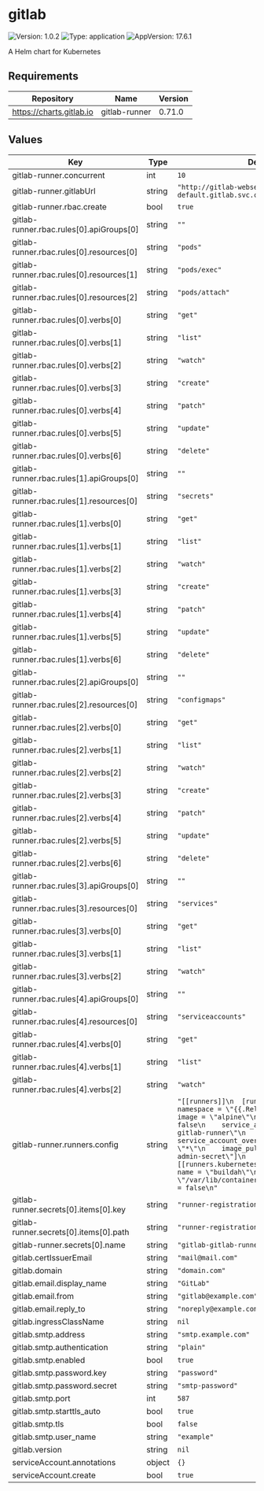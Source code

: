 # gitlab

![Version: 1.0.2](https://img.shields.io/badge/Version-1.0.2-informational?style=flat-square) ![Type: application](https://img.shields.io/badge/Type-application-informational?style=flat-square) ![AppVersion: 17.6.1](https://img.shields.io/badge/AppVersion-17.6.1-informational?style=flat-square)

A Helm chart for Kubernetes

## Requirements

| Repository | Name | Version |
|------------|------|---------|
| https://charts.gitlab.io | gitlab-runner | 0.71.0 |

## Values

| Key | Type | Default | Description |
|-----|------|---------|-------------|
| gitlab-runner.concurrent | int | `10` |  |
| gitlab-runner.gitlabUrl | string | `"http://gitlab-webservice-default.gitlab.svc.cluster.local:8181"` |  |
| gitlab-runner.rbac.create | bool | `true` |  |
| gitlab-runner.rbac.rules[0].apiGroups[0] | string | `""` |  |
| gitlab-runner.rbac.rules[0].resources[0] | string | `"pods"` |  |
| gitlab-runner.rbac.rules[0].resources[1] | string | `"pods/exec"` |  |
| gitlab-runner.rbac.rules[0].resources[2] | string | `"pods/attach"` |  |
| gitlab-runner.rbac.rules[0].verbs[0] | string | `"get"` |  |
| gitlab-runner.rbac.rules[0].verbs[1] | string | `"list"` |  |
| gitlab-runner.rbac.rules[0].verbs[2] | string | `"watch"` |  |
| gitlab-runner.rbac.rules[0].verbs[3] | string | `"create"` |  |
| gitlab-runner.rbac.rules[0].verbs[4] | string | `"patch"` |  |
| gitlab-runner.rbac.rules[0].verbs[5] | string | `"update"` |  |
| gitlab-runner.rbac.rules[0].verbs[6] | string | `"delete"` |  |
| gitlab-runner.rbac.rules[1].apiGroups[0] | string | `""` |  |
| gitlab-runner.rbac.rules[1].resources[0] | string | `"secrets"` |  |
| gitlab-runner.rbac.rules[1].verbs[0] | string | `"get"` |  |
| gitlab-runner.rbac.rules[1].verbs[1] | string | `"list"` |  |
| gitlab-runner.rbac.rules[1].verbs[2] | string | `"watch"` |  |
| gitlab-runner.rbac.rules[1].verbs[3] | string | `"create"` |  |
| gitlab-runner.rbac.rules[1].verbs[4] | string | `"patch"` |  |
| gitlab-runner.rbac.rules[1].verbs[5] | string | `"update"` |  |
| gitlab-runner.rbac.rules[1].verbs[6] | string | `"delete"` |  |
| gitlab-runner.rbac.rules[2].apiGroups[0] | string | `""` |  |
| gitlab-runner.rbac.rules[2].resources[0] | string | `"configmaps"` |  |
| gitlab-runner.rbac.rules[2].verbs[0] | string | `"get"` |  |
| gitlab-runner.rbac.rules[2].verbs[1] | string | `"list"` |  |
| gitlab-runner.rbac.rules[2].verbs[2] | string | `"watch"` |  |
| gitlab-runner.rbac.rules[2].verbs[3] | string | `"create"` |  |
| gitlab-runner.rbac.rules[2].verbs[4] | string | `"patch"` |  |
| gitlab-runner.rbac.rules[2].verbs[5] | string | `"update"` |  |
| gitlab-runner.rbac.rules[2].verbs[6] | string | `"delete"` |  |
| gitlab-runner.rbac.rules[3].apiGroups[0] | string | `""` |  |
| gitlab-runner.rbac.rules[3].resources[0] | string | `"services"` |  |
| gitlab-runner.rbac.rules[3].verbs[0] | string | `"get"` |  |
| gitlab-runner.rbac.rules[3].verbs[1] | string | `"list"` |  |
| gitlab-runner.rbac.rules[3].verbs[2] | string | `"watch"` |  |
| gitlab-runner.rbac.rules[4].apiGroups[0] | string | `""` |  |
| gitlab-runner.rbac.rules[4].resources[0] | string | `"serviceaccounts"` |  |
| gitlab-runner.rbac.rules[4].verbs[0] | string | `"get"` |  |
| gitlab-runner.rbac.rules[4].verbs[1] | string | `"list"` |  |
| gitlab-runner.rbac.rules[4].verbs[2] | string | `"watch"` |  |
| gitlab-runner.runners.config | string | `"[[runners]]\n  [runners.kubernetes]\n    namespace = \"{{.Release.Namespace}}\"\n    image = \"alpine\"\n    privileged = false\n    service_account = \"gitlab-gitlab-runner\"\n    service_account_overwrite_allowed = \"*\"\n    image_pull_secrets = [\"harbor-admin-secret\"]\n    [[runners.kubernetes.volumes.host_path]]\n      name = \"buildah\"\n      mount_path = \"/var/lib/containers/\"\n      read_only = false\n"` |  |
| gitlab-runner.secrets[0].items[0].key | string | `"runner-registration-token"` |  |
| gitlab-runner.secrets[0].items[0].path | string | `"runner-registration-token"` |  |
| gitlab-runner.secrets[0].name | string | `"gitlab-gitlab-runner-secret"` |  |
| gitlab.certIssuerEmail | string | `"mail@mail.com"` |  |
| gitlab.domain | string | `"domain.com"` |  |
| gitlab.email.display_name | string | `"GitLab"` |  |
| gitlab.email.from | string | `"gitlab@example.com"` |  |
| gitlab.email.reply_to | string | `"noreply@example.com"` |  |
| gitlab.ingressClassName | string | `nil` |  |
| gitlab.smtp.address | string | `"smtp.example.com"` |  |
| gitlab.smtp.authentication | string | `"plain"` |  |
| gitlab.smtp.enabled | bool | `true` |  |
| gitlab.smtp.password.key | string | `"password"` |  |
| gitlab.smtp.password.secret | string | `"smtp-password"` |  |
| gitlab.smtp.port | int | `587` |  |
| gitlab.smtp.starttls_auto | bool | `true` |  |
| gitlab.smtp.tls | bool | `false` |  |
| gitlab.smtp.user_name | string | `"example"` |  |
| gitlab.version | string | `nil` |  |
| serviceAccount.annotations | object | `{}` |  |
| serviceAccount.create | bool | `true` |  |

